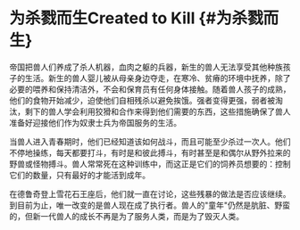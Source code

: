# 为杀戮而生Created to Kill {#为杀戮而生}

帝国把兽人们养成了杀人机器，血肉之躯的兵器，新生的兽人无法享受其他种族孩子的生活。新生的兽人婴儿被从母亲身边夺走，在寒冷、贫瘠的环境中抚养，除了必要的喂养和保持清洁外，不会和保育员有任何身体接触。随着兽人孩子的成熟，他们的食物开始减少，迫使他们自相残杀以避免挨饿。强者变得更强，弱者被淘汰，剩下的兽人学会利用狡猾和合作来得到他们需要的东西，这些措施确保了兽人准备好迎接他们作为奴隶士兵为帝国服务的生活。

当兽人进入青春期时，他们已经知道该如何战斗，而且可能至少杀过一次人。他们不停地操练，每天都要打斗，有时是和彼此搏斗，有时甚至是和偶尔从野外拉来的野兽或怪物搏斗。兽人常常死在这种训练中，而这正是它们的饲养员想要的：控制它们的数量，只有最好的才能活到成年。

在德鲁奇登上雪花石王座后，他们就一直在讨论，这些残暴的做法是否应该继续。到目前为止，唯一改变的是兽人现在成了执行者。兽人的"童年"仍然是肮脏、野蛮的，但新一代兽人的成长不再是为了服务人类，而是为了毁灭人类。

 
